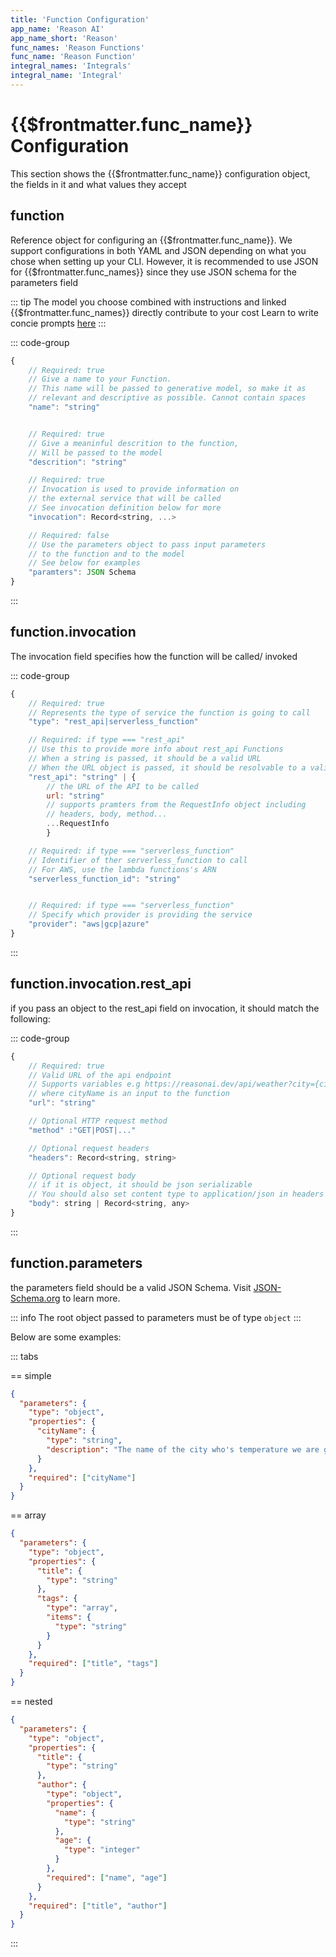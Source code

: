 ```yaml
---
title: 'Function Configuration'
app_name: 'Reason AI'
app_name_short: 'Reason'
func_names: 'Reason Functions'
func_name: 'Reason Function'
integral_names: 'Integrals'
integral_name: 'Integral'
---
```


# {{$frontmatter.func_name}} Configuration

This section shows the {{$frontmatter.func_name}} configuration object, the fields in it and what values they accept

## function

Reference object for configuring an {{$frontmatter.func_name}}.
We support configurations in both YAML and JSON depending on what you chose when setting up your CLI.
However, it is recommended to use JSON for {{$frontmatter.func_names}} since they use JSON schema for the parameters field

::: tip
The model you choose combined with instructions and linked {{$frontmatter.func_names}} directly contribute to your cost
Learn to write concie prompts [here](../guide/resources/prompt-generation)
:::

::: code-group

```js [json]
{
    // Required: true
    // Give a name to your Function.
    // This name will be passed to generative model, so make it as
    // relevant and descriptive as possible. Cannot contain spaces
    "name": "string"


    // Required: true
    // Give a meaninful descrition to the function,
    // Will be passed to the model
    "descrition": "string"

    // Required: true
    // Invocation is used to provide information on
    // the external service that will be called
    // See invocation definition below for more
    "invocation": Record<string, ...>

    // Required: false
    // Use the parameters object to pass input parameters
    // to the function and to the model
    // See below for examples
    "paramters": JSON Schema
}

```

:::

## function.invocation

The invocation field specifies how the function will be called/ invoked

::: code-group

```js [json]
{
    // Required: true
    // Represents the type of service the function is going to call
    "type": "rest_api|serverless_function"

    // Required: if type === "rest_api"
    // Use this to provide more info about rest_api Functions
    // When a string is passed, it should be a valid URL
    // When the URL object is passed, it should be resolvable to a valid URL
    "rest_api": "string" | {
        // the URL of the API to be called
        url: "string"
        // supports pramters from the RequestInfo object including
        // headers, body, method...
        ...RequestInfo
        }

    // Required: if type === "serverless_function"
    // Identifier of ther serverless_function to call
    // For AWS, use the lambda functions's ARN
    "serverless_function_id": "string"


    // Required: if type === "serverless_function"
    // Specify which provider is providing the service
    "provider": "aws|gcp|azure"
}

```

:::

## function.invocation.rest_api

if you pass an object to the rest_api field on invocation, it should match the following:

::: code-group

```js [json]
{
    // Required: true
    // Valid URL of the api endpoint
    // Supports variables e.g https://reasonai.dev/api/weather?city={cityName}
    // where cityName is an input to the function
    "url": "string"

    // Optional HTTP request method
    "method" :"GET|POST|..."

    // Optional request headers
    "headers": Record<string, string>

    // Optional request body
    // if it is object, it should be json serializable
    // You should also set content type to application/json in headers
    "body": string | Record<string, any>
}

```

:::

## function.parameters

the parameters field should be a valid JSON Schema.
Visit [JSON-Schema.org](https://json-schema.org/learn/getting-started-step-by-step#introduction-to-json-schema) to learn more.

::: info
The root object passed to parameters must be of type `object`
:::

Below are some examples:

::: tabs

== simple

```json
{
  "parameters": {
    "type": "object",
    "properties": {
      "cityName": {
        "type": "string",
        "description": "The name of the city who's temperature we are getting, given as a simple string"
      }
    },
    "required": ["cityName"]
  }
}
```

== array

```json
{
  "parameters": {
    "type": "object",
    "properties": {
      "title": {
        "type": "string"
      },
      "tags": {
        "type": "array",
        "items": {
          "type": "string"
        }
      }
    },
    "required": ["title", "tags"]
  }
}
```

== nested

```json
{
  "parameters": {
    "type": "object",
    "properties": {
      "title": {
        "type": "string"
      },
      "author": {
        "type": "object",
        "properties": {
          "name": {
            "type": "string"
          },
          "age": {
            "type": "integer"
          }
        },
        "required": ["name", "age"]
      }
    },
    "required": ["title", "author"]
  }
}
```

:::
